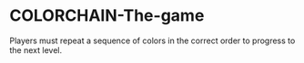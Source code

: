 # COLORCHAIN-The-game
 Players must repeat a sequence of colors in the correct order to progress to the next level.
